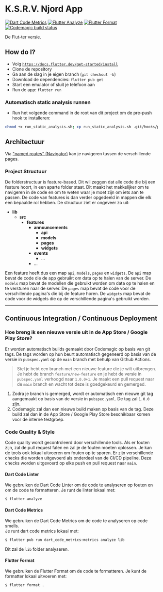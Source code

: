 # K.S.R.V. Njord App
[![Dart Code Metrics](https://github.com/ksrvnjord/app.main/actions/workflows/dartcodemetrics.yml/badge.svg)](https://github.com/ksrvnjord/app.main/actions/workflows/dartcodemetrics.yml)
[![Flutter Analyze](https://github.com/ksrvnjord/app.main/actions/workflows/flutter-analyze.yml/badge.svg)](https://github.com/ksrvnjord/app.main/actions/workflows/flutter-analyze.yml)
[![Flutter Format](https://github.com/ksrvnjord/app.main/actions/workflows/flutter-format.yml/badge.svg)](https://github.com/ksrvnjord/app.main/actions/workflows/flutter-format.yml)
[![Codemagic build status](https://api.codemagic.io/apps/639df4a27b07a355e8861df9/639df4a27b07a355e8861df8/status_badge.svg)](https://codemagic.io/apps/639df4a27b07a355e8861df9/639df4a27b07a355e8861df8/latest_build)

De Flut-ter versie.

## How do I?

- Volg [`https://docs.flutter.dev/get-started/install`](https://docs.flutter.dev/get-started/install)
- Clone de repository
- Ga aan de slag in je eigen branch (`git checkout -b`)
- Download de dependencies: `flutter pub get`
- Start een emulator of sluit je telefoon aan
- Run de app: `flutter run`

### Automatisch static analysis runnen
- Run het volgende command in de root van dit project om de pre-push hook te installeren:
```bash
chmod +x run_static_analysis.sh; cp run_static_analysis.sh .git/hooks/pre-push; chmod 700 .git/hooks/pre-push
```

## Architectuur
Via ["named routes" (Navigator)](https://api.flutter.dev/flutter/widgets/Navigator-class.html) kan je navigeren tussen de verschillende pages.

### Project Structuur
De folderstructuur is feature-based. Dit wil zeggen dat alle code die bij een feature hoort, in een aparte folder staat. Dit maakt het makkelijker om te navigeren in de code en om te weten waar je moet zijn om iets aan te passen. De code van features is dan verder opgedeeld in mappen die elk een bepaalde rol hebben. De structuur ziet er ongeveer zo uit:


- **lib**
    -  **src**
        - **features**
            - **announcements**
                - **api**
                - **models**
                - **pages**
                - **widgets**
            - **events**
                - ...
            - ...


Een feature heeft dus een map `api`, `models`, `pages` en `widgets`. De `api` map bevat de code die de app gebruikt om data op te halen van de server. De `models` map bevat de modellen die gebruikt worden om data op te halen en te versturen naar de server. De `pages` map bevat de code voor de verschillende pagina's die bij de feature horen. De `widgets` map bevat de code voor de widgets die op de verschillende pagina's gebruikt worden.

---
## Continuous Integration / Continuous Deployment
### Hoe breng ik een nieuwe versie uit in de App Store / Google Play Store?
Er worden automatisch builds gemaakt door Codemagic op basis van git tags.
De tags worden op hun beurt automatisch gegeneerd op basis van de versie in `pubspec.yaml` op de `main` branch met behulp van Github Actions.

 > Stel je hebt een branch met een nieuwe feature die je wilt uitbrengen. Je hebt de branch `feature/new-feature` en je hebt de versie in `pubspec.yaml` verhoogd naar `1.0.0+1`. Je maakt een pull request naar de `main` branch en wacht tot deze is goedgekeurd en gemerged. 
1. Zodra je branch is gemerged, wordt er automatisch een nieuwe git tag aangemaakt op basis van de versie in `pubspec.yaml`. De tag zal `1.0.0` zijn.
2. Codemagic zal dan een nieuwe build maken op basis van de tag. Deze build zal dan in de App Store / Google Play Store beschikbaar komen voor de interne testgroep.

### Code Quality & Style
Code quality wordt gecontroleerd door verschillende tools. Als er fouten zijn, zal de pull request falen en zal je de fouten moeten oplossen. Je kan de tools ook lokaal uitvoeren om fouten op te sporen.
Er zijn verschillende checks die worden uitgevoerd als onderdeel van de CI/CD pipeline. Deze checks worden uitgevoerd op elke push en pull request naar `main`.

#### Dart Code Linter
We gebruiken de Dart Code Linter om de code te analyseren op fouten en om de code te formatteren.
Je runt de linter lokaal met:
```bash
$ flutter analyze
```

#### Dart Code Metrics
We gebruiken de Dart Code Metrics om de code te analyseren op code smells.  
Je runt dart code metrics lokaal met:
```bash
$ flutter pub run dart_code_metrics:metrics analyze lib
```
Dit zal de `lib` folder analyseren.

#### Flutter Format
We gebruiken de Flutter Format om de code te formatteren. 
Je kunt de formatter lokaal uitvoeren met:
```bash
$ flutter format .
```

